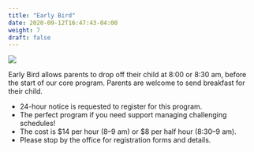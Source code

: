 ```yaml
---
title: "Early Bird"
date: 2020-09-12T16:47:43-04:00
weight: 7
draft: false
---
```


![](/programs/breakfast-club-banner.jpg)

Early Bird allows parents to drop off their child at 8:00 or 8:30 am, before the start of our core program. Parents are welcome to send breakfast for their child.

* 24-hour notice is requested to register for this program.
* The perfect program if you need support managing challenging schedules!
* The cost is $14 per hour (8–9 am) or $8 per half hour (8:30–9 am).
* Please stop by the office for registration forms and details.
